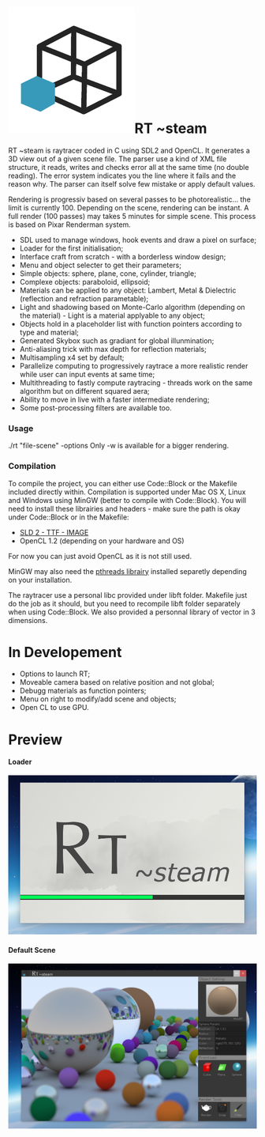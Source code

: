 # ![Logo](image/Logo.bmp)RT ~steam
RT ~steam is raytracer coded in C using SDL2 and OpenCL. It generates a 3D view out of a given scene file. The parser use a kind of XML file structure, it reads, writes and checks error all at the same time (no double reading). The error system indicates you the line where it fails and the reason why. The parser can itself solve few mistake or apply default values.

Rendering is progressiv based on several passes to be photorealistic... the limit is currently 100. Depending on the scene, rendering can be instant. A full render (100 passes) may takes 5 minutes for simple scene. This process is based on Pixar Renderman system.

- SDL used to manage windows, hook events and draw a pixel on surface;
- Loader for the first initialisation;
- Interface craft from scratch - with a borderless window design;
- Menu and object selecter to get their parameters;
- Simple objects: sphere, plane, cone, cylinder, triangle;
- Complexe objects: paraboloid, ellipsoid; 
- Materials can be applied to any object: Lambert, Metal & Dielectric (reflection and refraction parametable);
- Light and shadowing based on Monte-Carlo algorithm (depending on the material) - Light is a material applyable to any object;
- Objects hold in a placeholder list with function pointers according to type and material;
- Generated Skybox such as gradiant for global illunmination; 
- Anti-aliasing trick with max depth for reflection materials;
- Multisampling x4 set by default;
- Parallelize computing to progressively raytrace a more realistic render while user can input events at same time;
- Multithreading to fastly compute raytracing - threads work on the same algorithm but on different squared aera;
- Ability to move in live with a faster intermediate rendering;
- Some post-processing filters are available too.

### Usage

./rt "file-scene" -options
	Only -w is available for a bigger rendering.

### Compilation

To compile the project, you can either use Code::Block or the Makefile included directly within. Compilation is supported under Mac OS X, Linux and Windows using MinGW (better to compile with Code::Block).
You will need to install these librairies and headers - make sure the path is okay under Code::Block or in the Makefile:

- [SLD 2 - TTF - IMAGE](https://www.libsdl.org/download-2.0.php)
- OpenCL 1.2 (depending on your hardware and OS)

For now you can just avoid OpenCL as it is not still used.

MinGW may also need the [pthreads librairy](http://www.mingw.org/wiki/pthreads_library) installed separetly depending on your installation.

The raytracer use a personal libc provided under libft folder. Makefile just do the job as it should, but you need to recompile libft folder separately when using Code::Block.
We also provided a personnal library of vector in 3 dimensions.

# In Developement

- Options to launch RT;
- Moveable camera based on relative position and not global;
- Debugg materials as function pointers;
- Menu on right to modify/add scene and objects;
- Open CL to use GPU.

# Preview
#### Loader
![preview1](loading.png)

#### Default Scene
![preview2](interface.png)
